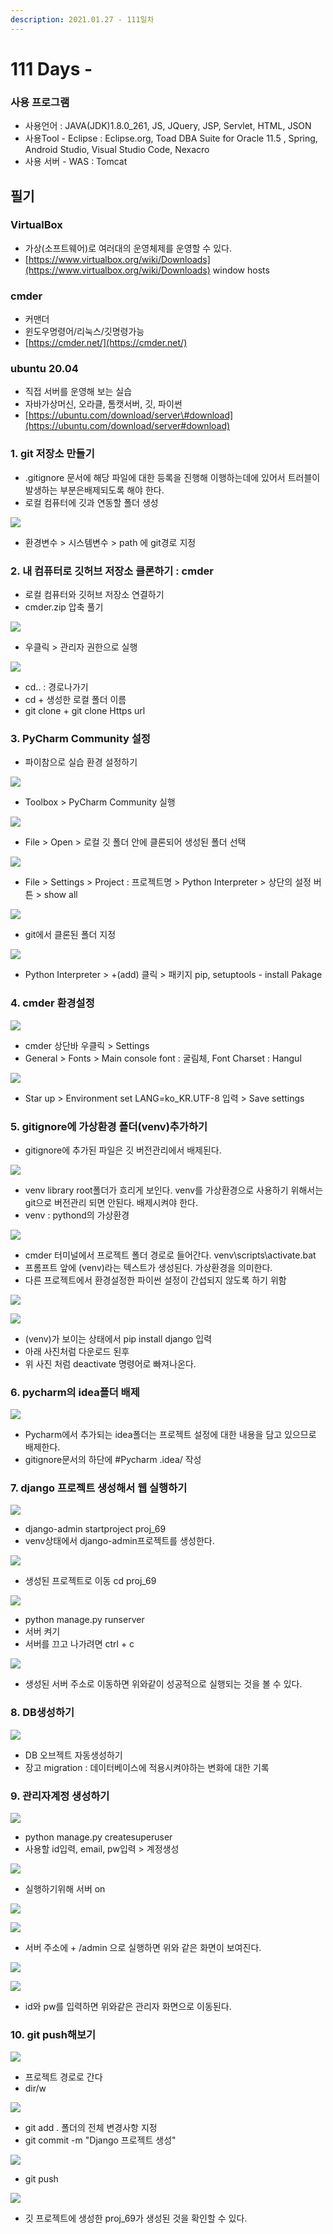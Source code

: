 ```yaml
---
description: 2021.01.27 - 111일차
---
```


# 111 Days -

### 사용 프로그램

* 사용언어 : JAVA\(JDK\)1.8.0\_261, JS, JQuery, JSP, Servlet, HTML, JSON
* 사용Tool  - Eclipse : Eclipse.org, Toad DBA Suite for Oracle 11.5 , Spring, Android Studio, Visual Studio Code, Nexacro
* 사용 서버 - WAS : Tomcat

## 필기

### VirtualBox

* 가상\(소프트웨어\)로 여러대의 운영체제를 운영할 수 있다.
* [https://www.virtualbox.org/wiki/Downloads](https://www.virtualbox.org/wiki/Downloads) window hosts

### cmder

* 커맨더
* 윈도우명령어/리눅스/깃명령가능
* [https://cmder.net/](https://cmder.net/)

### ubuntu 20.04

* 직접 서버를 운영해 보는 실습
* 자바가상머신, 오라클, 톰캣서버, 깃, 파이썬
* [https://ubuntu.com/download/server\#download](https://ubuntu.com/download/server#download)

### 1. git 저장소 만들기

* .gitignore 문서에 해당 파일에 대한 등록을 진행해 이행하는데에 있어서 트러블이 발생하는 부분은배제되도록 해야 한다.
* 로컬 컴퓨터에 깃과 연동할 폴더 생성

![](../../.gitbook/assets/6%20%2823%29.png)

* 환경변수 &gt; 시스템변수 &gt; path 에 git경로 지정

### 2. 내 컴퓨터로 깃허브 저장소 클론하기 : cmder

* 로컬 컴퓨터와 깃허브 저장소 연결하기
* cmder.zip 압축 풀기 

![](../../.gitbook/assets/7%20%2815%29.png)

* 우클릭 &gt; 관리자 권한으로 실행

![](../../.gitbook/assets/0.png)

* cd.. : 경로나가기
* cd + 생성한 로컬 폴더 이름
* git clone + git clone Https url 

### 3. PyCharm Community 설정

* 파이참으로 실습 환경 설정하기

![](../../.gitbook/assets/9%20%284%29.png)

* Toolbox &gt; PyCharm Community 실행

![](../../.gitbook/assets/2%20%2893%29.png)

* File &gt; Open &gt; 로컬 깃 폴더 안에 클론되어 생성된 폴더 선택

![](../../.gitbook/assets/3%20%2870%29.png)

* File &gt; Settings &gt; Project : 프로젝트명 &gt; Python Interpreter &gt; 상단의 설정 버튼 &gt; show all

![](../../.gitbook/assets/4%20%2849%29.png)

* git에서 클론된 폴더 지정

![](../../.gitbook/assets/5%20%2834%29.png)

* Python Interpreter &gt; +\(add\) 클릭 &gt; 패키지 pip, setuptools - install Pakage

### 4. cmder 환경설정

![](../../.gitbook/assets/8%20%2810%29.png)

* cmder 상단바 우클릭 &gt; Settings
* General &gt; Fonts &gt; Main console font : 굴림체, Font Charset : Hangul

![](../../.gitbook/assets/10%20%281%29.png)

* Star up &gt; Environment set LANG=ko\_KR.UTF-8 입력 &gt; Save settings

### 5. gitignore에 가상환경 폴더\(venv\)추가하기

* gitignore에 추가된 파일은 깃 버전관리에서 배제된다.

![](../../.gitbook/assets/11%20%284%29.png)

* venv library root폴더가 흐리게 보인다. venv를 가상환경으로 사용하기 위해서는 git으로 버전관리 되면 안된다. 배제시켜야 한다.
* venv : pythond의 가상환경

![](../../.gitbook/assets/15%20%281%29.png)

* cmder 터미널에서 프로젝트 폴더 경로로 들어간다. venv\scripts\activate.bat
* 프롬프트 앞에 \(venv\)라는 텍스트가 생성된다. 가상환경을 의미한다.
* 다른 프로젝트에서 환경설정한 파이썬 설정이 간섭되지 않도록 하기 위함

![](../../.gitbook/assets/14%20%281%29.png)

![](../../.gitbook/assets/13%20%281%29.png)

* \(venv\)가 보이는 상태에서  pip install django 입력
* 아래 사진처럼 다운로드 된후
* 위 사진 처럼 deactivate 명령어로 빠져나온다.

### 6. pycharm의 idea폴더 배제

![](../../.gitbook/assets/12%20%282%29.png)

* Pycharm에서 추가되는 idea폴더는 프로젝트 설정에 대한 내용을 담고 있으므로 배제한다.
* gitignore문서의 하단에 \#Pycharm .idea/ 작성

### 7. django 프로젝트 생성해서 웹 실행하기

![](../../.gitbook/assets/2%20%2891%29.png)

* django-admin startproject proj\_69
* venv상태에서 django-admin프로젝트를 생성한다.

![](../../.gitbook/assets/3%20%2869%29.png)

* 생성된 프로젝트로 이동 cd proj\_69

![](../../.gitbook/assets/4%20%2848%29.png)

* python manage.py runserver
* 서버 켜기
* 서버를 끄고 나가려면  ctrl + c

![](../../.gitbook/assets/5%20%2833%29.png)

* 생성된 서버 주소로 이동하면 위와같이 성공적으로 실행되는 것을 볼 수 있다.

### 8. DB생성하기

![](../../.gitbook/assets/1%20%28117%29.png)

* DB 오브젝트 자동생성하기
* 장고 migration : 데이터베이스에 적용시켜야하는 변화에 대한 기록

### 9. 관리자계정 생성하기

![](../../.gitbook/assets/1%20%28115%29.png)

* python manage.py createsuperuser
* 사용할 id입력, email, pw입력 &gt; 계정생성

![](../../.gitbook/assets/2%20%2890%29.png)

* 실행하기위해 서버 on

![](../../.gitbook/assets/.png%20%2854%29.png)

![](../../.gitbook/assets/3%20%2868%29.png)

* 서버 주소에 + /admin 으로 실행하면 위와 같은 화면이 보여진다.

![](../../.gitbook/assets/4%20%2850%29.png)

![](../../.gitbook/assets/5%20%2835%29.png)

* id와 pw를 입력하면 위와같은 관리자 화면으로 이동된다.

### 10. git push해보기

![](../../.gitbook/assets/1%20%28116%29.png)

* 프로젝트 경로로 간다
* dir/w

![](../../.gitbook/assets/2%20%2892%29.png)

* git add . 폴더의 전체 변경사항 지정
* git commit -m "Django 프로젝트 생성"

![](../../.gitbook/assets/3%20%2867%29.png)

* git push

![](../../.gitbook/assets/4%20%2847%29.png)

* 깃 프로젝트에 생성한 proj\_69가 생성된 것을 확인할 수 있다.

